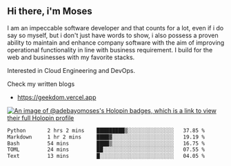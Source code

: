 ## Hi there, i'm Moses

I am an impeccable software developer and that counts for a lot, even if i do say so myself, but i don't just have words to show, i also possess a proven ability to maintain and enhance company software with the aim of improving operational functionality in line with business requirement. I build for the web and businesses with my favorite stacks.

Interested in Cloud Engineering and DevOps.

Check my written blogs
- https://geekdom.vercel.app

[![An image of @adebayomoses's Holopin badges, which is a link to view their full Holopin profile](https://holopin.me/adebayomoses)](https://holopin.io/@adebayomoses)

<!--START_SECTION:waka-->

```txt
Python       2 hrs 2 mins    █████████▒░░░░░░░░░░░░░░░   37.85 %
Markdown     1 hr 2 mins     ████▓░░░░░░░░░░░░░░░░░░░░   19.19 %
Bash         54 mins         ████▒░░░░░░░░░░░░░░░░░░░░   16.75 %
TOML         24 mins         ██░░░░░░░░░░░░░░░░░░░░░░░   07.55 %
Text         13 mins         █░░░░░░░░░░░░░░░░░░░░░░░░   04.05 %
```

<!--END_SECTION:waka-->
